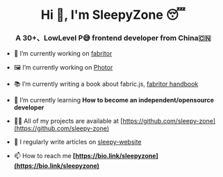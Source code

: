 <h1 align="center">Hi 👋, I'm SleepyZone 😴</h1>
<h3 align="center">A 30+、LowLevel P😅 frontend developer from China🇨🇳</h3>

- 🔭 I’m currently working on [fabritor](https://github.com/sleepy-zone/fabritor-web)

- 🖼️ I’m currently working on [Photor](https://www.photor.fun/)

- 📚 I’m currently writing a book about fabric.js, [fabritor handbook](https://github.com/sleepy-zone/fabritor-handbook)

- 🌱 I’m currently learning **How to become an independent/opensource developer**

- 👨‍💻 All of my projects are available at [https://github.com/sleepy-zone](https://github.com/sleepy-zone)

- 📝 I regularly write articles on [sleepy-website](https://github.com/sleepy-zone/sleepy-website)

- 📫 How to reach me **[https://bio.link/sleepyzone](https://bio.link/sleepyzone)**
